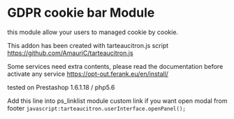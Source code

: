# GDPR cookie bar Module 


this module allow your users to managed cookie by cookie.

This addon has been created with tarteaucitron.js script
https://github.com/AmauriC/tarteaucitron.js 

Some services need extra contents, please read the documentation before activate any service
https://opt-out.ferank.eu/en/install/

tested on Prestashop 1.6.1.18 / php5.6

Add this line into ps_linklist module custom link if you want open modal from footer
`javascript:tarteaucitron.userInterface.openPanel();`
